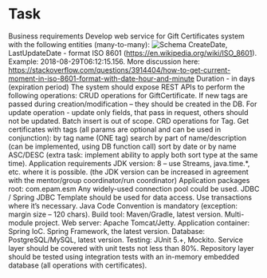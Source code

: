# Task
Business requirements
Develop web service for Gift Certificates system with the following entities (many-to-many):
![Schema](https://user-images.githubusercontent.com/57107139/137275214-3c45bee9-9b9b-49ca-9e1f-6b115cadc583.png)
CreateDate, LastUpdateDate - format ISO 8601 (https://en.wikipedia.org/wiki/ISO_8601). Example: 2018-08-29T06:12:15.156. More discussion here: https://stackoverflow.com/questions/3914404/how-to-get-current-moment-in-iso-8601-format-with-date-hour-and-minute
Duration - in days (expiration period)
The system should expose REST APIs to perform the following operations:
CRUD operations for GiftCertificate. If new tags are passed during creation/modification – they should be created in the DB. For update operation - update only fields, that pass in request, others should not be updated. Batch insert is out of scope.
CRD operations for Tag.
Get certificates with tags (all params are optional and can be used in conjunction):
by tag name (ONE tag)
search by part of name/description (can be implemented, using DB function call)
sort by date or by name ASC/DESC (extra task: implement ability to apply both sort type at the same time).
Application requirements
JDK version: 8 – use Streams, java.time.*, etc. where it is possible. (the JDK version can be increased in agreement with the mentor/group coordinator/run coordinator)
Application packages root: com.epam.esm
Any widely-used connection pool could be used.
JDBC / Spring JDBC Template should be used for data access.
Use transactions where it’s necessary.
Java Code Convention is mandatory (exception: margin size – 120 chars).
Build tool: Maven/Gradle, latest version. Multi-module project.
Web server: Apache Tomcat/Jetty.
Application container: Spring IoC. Spring Framework, the latest version.
Database: PostgreSQL/MySQL, latest version.
Testing: JUnit 5.+, Mockito.
Service layer should be covered with unit tests not less than 80%.
Repository layer should be tested using integration tests with an in-memory embedded database (all operations with certificates).
